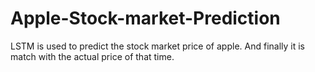 # Apple-Stock-market-Prediction
LSTM is used to predict the stock market price of apple. And finally it is match with the actual price of that time.
